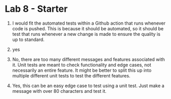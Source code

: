 # Lab 8 - Starter

1) I would fit the automated tests within a Github action that runs whenever code is pushed. This is because it should be automated, so it should be test that runs whenever a new change is made to ensure the quality is up to standard. 

2) yes

3) No, there are too many different messages and features associated with it. Unit tests are meant to check functionality and edge cases, not necessarily an entire feature. It might be better to split this up into multiple different unit tests to test the different features.

4) Yes, this can be an easy edge case to test using a unit test. Just make a message with over 80 characters and test it.